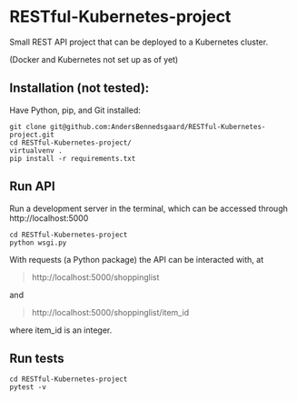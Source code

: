 # RESTful-Kubernetes-project

Small REST API project that can be deployed to a Kubernetes cluster.

(Docker and Kubernetes not set up as of yet)

## Installation (not tested): 
Have Python, pip, and Git installed:
    
    git clone git@github.com:AndersBennedsgaard/RESTful-Kubernetes-project.git
    cd RESTful-Kubernetes-project/
    virtualvenv .
    pip install -r requirements.txt

## Run API
Run a development server in the terminal, which can be accessed through http://localhost:5000
    
    cd RESTful-Kubernetes-project
    python wsgi.py

With requests (a Python package) the API can be interacted with, at 
> http://localhost:5000/shoppinglist

and

> http://localhost:5000/shoppinglist/item_id

where item_id is an integer.

## Run tests

    cd RESTful-Kubernetes-project
    pytest -v
